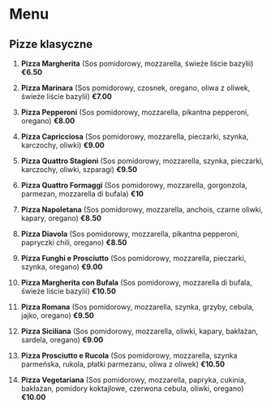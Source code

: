 # Menu

## Pizze klasyczne

1. **Pizza Margherita**
(Sos pomidorowy, mozzarella, świeże liście bazylii) **€6.50**

2. **Pizza Marinara**
(Sos pomidorowy, czosnek, oregano, oliwa z oliwek, świeże liście bazylii) **€7.00**

3. **Pizza Pepperoni**
(Sos pomidorowy, mozzarella, pikantna pepperoni, oregano) **€8.00**

4. **Pizza Capricciosa**
(Sos pomidorowy, mozzarella, pieczarki, szynka, karczochy, oliwki) **€9.00**

5. **Pizza Quattro Stagioni**
(Sos pomidorowy, mozzarella, szynka, pieczarki, karczochy, oliwki, szparagi) **€9.50**

6. **Pizza Quattro Formaggi**
(Sos pomidorowy, mozzarella, gorgonzola, parmezan, mozzarella di bufala) **€10**

7. **Pizza Napoletana**
(Sos pomidorowy, mozzarella, anchois, czarne oliwki, kapary, oregano) **€8.50**

8. **Pizza Diavola**
(Sos pomidorowy, mozzarella, pikantna pepperoni, papryczki chili, oregano) **€8.50**

10. **Pizza Funghi e Prosciutto**
(Sos pomidorowy, mozzarella, pieczarki, szynka, oregano) **€9.00**

11. **Pizza Margherita con Bufala**
(Sos pomidorowy, mozzarella di bufala, świeże liście bazylii) **€10.50**

12. **Pizza Romana**
(Sos pomidorowy, mozzarella, szynka, grzyby, cebula, jajko, oregano) **€9.50**

13. **Pizza Siciliana**
(Sos pomidorowy, mozzarella, oliwki, kapary, bakłażan, sardela, oregano) **€9.00**

14. **Pizza Prosciutto e Rucola**
(Sos pomidorowy, mozzarella, szynka parmeńska, rukola, płatki parmezanu, oliwa z oliwek) **€10.50**

15. **Pizza Vegetariana**
(Sos pomidorowy, mozzarella, papryka, cukinia, bakłażan, pomidory koktajlowe, czerwona cebula, oliwki, oregano) **€10.00**
